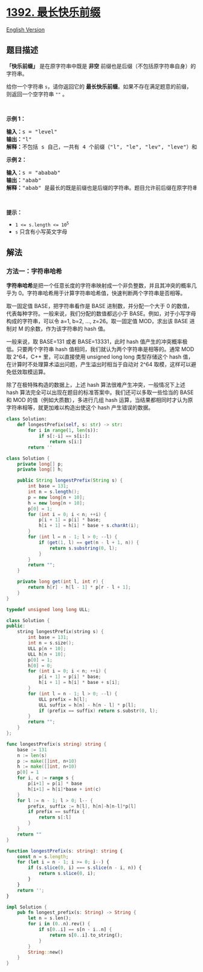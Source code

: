 # [1392. 最长快乐前缀](https://leetcode.cn/problems/longest-happy-prefix)

[English Version](/solution/1300-1399/1392.Longest%20Happy%20Prefix/README_EN.md)

## 题目描述

<!-- 这里写题目描述 -->

<p><strong>「快乐前缀」</strong>&nbsp;是在原字符串中既是&nbsp;<strong>非空</strong> 前缀也是后缀（不包括原字符串自身）的字符串。</p>

<p>给你一个字符串 <code>s</code>，请你返回它的 <strong>最长快乐前缀</strong>。如果不存在满足题意的前缀，则返回一个空字符串<meta charset="UTF-8" />&nbsp;<code>""</code>&nbsp;。</p>

<p>&nbsp;</p>

<p><strong>示例 1：</strong></p>

<pre>
<strong>输入：</strong>s = "level"
<strong>输出：</strong>"l"
<strong>解释：</strong>不包括 s 自己，一共有 4 个前缀（"l", "le", "lev", "leve"）和 4 个后缀（"l", "el", "vel", "evel"）。最长的既是前缀也是后缀的字符串是 "l" 。
</pre>

<p><strong>示例 2：</strong></p>

<pre>
<strong>输入：</strong>s = "ababab"
<strong>输出：</strong>"abab"
<strong>解释：</strong>"abab" 是最长的既是前缀也是后缀的字符串。题目允许前后缀在原字符串中重叠。
</pre>

<p>&nbsp;</p>

<p><strong>提示：</strong></p>

<ul>
	<li><code>1 &lt;= s.length &lt;= 10<sup>5</sup></code></li>
	<li><code>s</code> 只含有小写英文字母</li>
</ul>

## 解法

### 方法一：字符串哈希

**字符串哈希**是把一个任意长度的字符串映射成一个非负整数，并且其冲突的概率几乎为 0。字符串哈希用于计算字符串哈希值，快速判断两个字符串是否相等。

取一固定值 BASE，把字符串看作是 BASE 进制数，并分配一个大于 0 的数值，代表每种字符。一般来说，我们分配的数值都远小于 BASE。例如，对于小写字母构成的字符串，可以令 a=1, b=2, ..., z=26。取一固定值 MOD，求出该 BASE 进制对 M 的余数，作为该字符串的 hash 值。

一般来说，取 BASE=131 或者 BASE=13331，此时 hash 值产生的冲突概率极低。只要两个字符串 hash 值相同，我们就认为两个字符串是相等的。通常 MOD 取 2^64，C++ 里，可以直接使用 unsigned long long 类型存储这个 hash 值，在计算时不处理算术溢出问题，产生溢出时相当于自动对 2^64 取模，这样可以避免低效取模运算。

除了在极特殊构造的数据上，上述 hash 算法很难产生冲突，一般情况下上述 hash 算法完全可以出现在题目的标准答案中。我们还可以多取一些恰当的 BASE 和 MOD 的值（例如大质数），多进行几组 hash 运算，当结果都相同时才认为原字符串相等，就更加难以构造出使这个 hash 产生错误的数据。

<!-- tabs:start -->

```python
class Solution:
    def longestPrefix(self, s: str) -> str:
        for i in range(1, len(s)):
            if s[:-i] == s[i:]:
                return s[i:]
        return ''
```

```java
class Solution {
    private long[] p;
    private long[] h;

    public String longestPrefix(String s) {
        int base = 131;
        int n = s.length();
        p = new long[n + 10];
        h = new long[n + 10];
        p[0] = 1;
        for (int i = 0; i < n; ++i) {
            p[i + 1] = p[i] * base;
            h[i + 1] = h[i] * base + s.charAt(i);
        }
        for (int l = n - 1; l > 0; --l) {
            if (get(1, l) == get(n - l + 1, n)) {
                return s.substring(0, l);
            }
        }
        return "";
    }

    private long get(int l, int r) {
        return h[r] - h[l - 1] * p[r - l + 1];
    }
}
```

```cpp
typedef unsigned long long ULL;

class Solution {
public:
    string longestPrefix(string s) {
        int base = 131;
        int n = s.size();
        ULL p[n + 10];
        ULL h[n + 10];
        p[0] = 1;
        h[0] = 0;
        for (int i = 0; i < n; ++i) {
            p[i + 1] = p[i] * base;
            h[i + 1] = h[i] * base + s[i];
        }
        for (int l = n - 1; l > 0; --l) {
            ULL prefix = h[l];
            ULL suffix = h[n] - h[n - l] * p[l];
            if (prefix == suffix) return s.substr(0, l);
        }
        return "";
    }
};
```

```go
func longestPrefix(s string) string {
	base := 131
	n := len(s)
	p := make([]int, n+10)
	h := make([]int, n+10)
	p[0] = 1
	for i, c := range s {
		p[i+1] = p[i] * base
		h[i+1] = h[i]*base + int(c)
	}
	for l := n - 1; l > 0; l-- {
		prefix, suffix := h[l], h[n]-h[n-l]*p[l]
		if prefix == suffix {
			return s[:l]
		}
	}
	return ""
}
```

```ts
function longestPrefix(s: string): string {
    const n = s.length;
    for (let i = n - 1; i >= 0; i--) {
        if (s.slice(0, i) === s.slice(n - i, n)) {
            return s.slice(0, i);
        }
    }
    return '';
}
```

```rust
impl Solution {
    pub fn longest_prefix(s: String) -> String {
        let n = s.len();
        for i in (0..n).rev() {
            if s[0..i] == s[n - i..n] {
                return s[0..i].to_string();
            }
        }
        String::new()
    }
}
```

<!-- tabs:end -->

<!-- end -->
